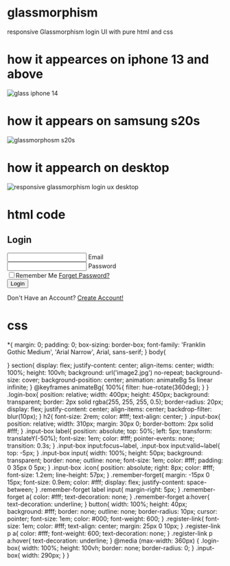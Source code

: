 # glassmorphism
responsive Glassmorphism login UI with pure html and css
# how it appearces on iphone 13 and above
![glass iphone 14](https://github.com/Gelgeloberiso/glassmorphism/assets/81536915/c67a7c00-53bd-4c1c-b894-46c8d95b0e10)

# how it appears on samsung s20s
![glassmorphosm s20s](https://github.com/Gelgeloberiso/glassmorphism/assets/81536915/1595c860-9385-41c6-9a2f-e0242747fa86)

# how it appearch on desktop 
![responsive glassmorphism login ux desktop](https://github.com/Gelgeloberiso/glassmorphism/assets/81536915/1dd8570c-3b09-47cd-96a7-e6ef6a7a0e25)


# html code
<!DOCTYPE html>
<html lang="en">

<head>
    <meta charset="UTF-8">
    <meta name="viewport" content="width=device-width, initial-scale=1.0">
    <title>Glassmorphism</title>
    <link rel="stylesheet" href="style.css">
</head>

<section>
    <div class="login-box">
        <form action="">
            <h2>Login</h2>
            <div class="input-box">
                <span class="icon"><ion-icon name="mail"></ion-icon></span>
                <input type="email" required>
                <label for="">Email</label>
            </div>
            <div class="input-box">
                <span class="icon"><ion-icon name="lock-closed"></ion-icon></span>
                <input type="password" required>
                <label for="">Password</label>
            </div>
            <div class="remember-forget">
                <label for=""><input type="checkbox">Remember Me</label>
                <a href="#">Forget Password?</a>
            </div>
            <button type="submit">Login</button>
            <div class="register-link">
                <p>Don't Have an Account? <a href="">Create Account!</a></p>
            </div>
        </form>
    </div>
</section>
<script type="module" src="https://unpkg.com/ionicons@7.1.0/dist/ionicons/ionicons.esm.js"></script>
<script nomodule src="https://unpkg.com/ionicons@7.1.0/dist/ionicons/ionicons.js"></script>
</body>

</html>

# css
*{
    margin: 0;
    padding: 0;
    box-sizing: border-box;
    font-family: 'Franklin Gothic Medium', 'Arial Narrow', Arial, sans-serif;
}
body{

}
section{
   display: flex;
   justify-content: center;
   align-items: center;
   width: 100%;
   height: 100vh;
   background: url('image2.jpg') no-repeat;
   background-size: cover;
   background-position: center;
   animation: animateBg 5s linear infinite;
}
@keyframes animateBg{
    100%{
        filter: hue-rotate(360deg);
    }
}
.login-box{
    position: relative;
    width: 400px;
    height: 450px;
    background: transparent;
    border: 2px solid rgba(255, 255, 255, 0.5);
    border-radius: 20px;
    display: flex;
    justify-content: center;
    align-items: center;
    backdrop-filter: blur(10px);
}
h2{
    font-size: 2rem;
    color: #fff;
    text-align: center;
}
.input-box{
    position: relative;
    width: 310px;
    margin: 30px 0;
    border-bottom: 2px solid #fff;
}
.input-box label{
    position: absolute;
    top: 50%;
    left: 5px;
    transform: translateY(-50%);
    font-size: 1em;
    color: #fff;
    pointer-events: none;
    transition: 0.3s;
}
.input-box input:focus~label,
.input-box input:valid~label{
    top: -5px;
}
.input-box input{
    width: 100%;
    height: 50px;
    background: transparent;
    border: none;
    outline: none;
    font-size: 1em;
    color: #fff;
    padding: 0 35px 0 5px;
}
.input-box .icon{
    position: absolute;
    right: 8px;
    color: #fff;
    font-size: 1.2em;
    line-height: 57px;
}
.remember-forget{
    margin: -15px 0 15px;
    font-size: 0.9em;
    color: #fff;
    display: flex;
    justify-content: space-between;
}
.remember-forget label input{
    margin-right: 5px;
}
.remember-forget a{
    color: #fff;
    text-decoration: none;
}
.remember-forget a:hover{
    text-decoration: underline;
}
button{
    width: 100%;
    height: 40px;
    background: #fff;
    border: none;
    outline: none;
    border-radius: 10px;
    cursor: pointer;
    font-size: 1em;
    color: #000;
    font-weight: 600;
}
.register-link{
    font-size: 1em;
    color: #fff;
    text-align: center;
    margin: 25px 0 10px;
}
.register-link p a{
    color: #fff;
    font-weight: 600;
    text-decoration: none;
}
.register-link p a:hover{
    text-decoration: underline;
}
@media (max-width: 360px) {
    .login-box{
        width: 100%;
        height: 100vh;
        border: none;
        border-radius: 0;
    }
    .input-box{
        width: 290px;
    }
}
